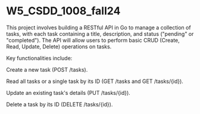 # W5_CSDD_1008_fall24


This project involves building a RESTful API in Go to manage a collection of tasks, with each task containing a title, description, and status ("pending" or "completed"). The API will allow users to perform basic CRUD (Create, Read, Update, Delete) operations on tasks.

Key functionalities include:

Create a new task (POST /tasks).

Read all tasks or a single task by its ID (GET /tasks and GET /tasks/{id}).

Update an existing task's details (PUT /tasks/{id}).

Delete a task by its ID (DELETE /tasks/{id}).
